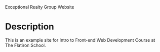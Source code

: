 Exceptional Realty Group Website

# Description
This is an example site for Intro to Front-end Web Development Course at The Flatiron School.
